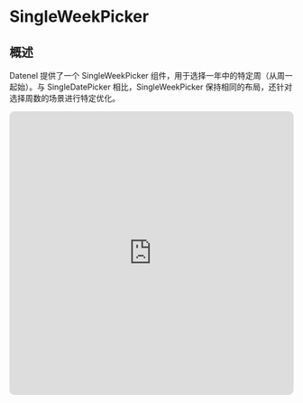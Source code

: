 # SingleWeekPicker

## 概述
Datenel 提供了一个 SingleWeekPicker 组件，用于选择一年中的特定周（从周一起始）。与 SingleDatePicker 相比，SingleWeekPicker 保持相同的布局，还针对选择周数的场景进行特定优化。

<div style="border: 1px #00000022 solid; overflow: hidden; border-radius: 0.5rem;">
	<iframe src="https://stackblitz.com/edit/datenel-react-singleweekpicker?embed=1&file=src%2FApp.tsx&hideExplorer=1&hideNavigation=1&view=preview" width="100%" height="500px" style="border: none;" />
</div>

## 偏好属性

### `accentColor`
面板的强调颜色，包括所选日期的背景颜色。

- 类型: `string`
  - 接受任何 CSS 可以接受的颜色字符串。
- 默认值: `#000000`

#### 示例
```tsx
{/* 将自定义主颜色调整为纯红色 */}
<SingleWeekPicker accentColor="#ff0000" />

{/* 适应浅色/深色配色方案偏好 */}
<SingleWeekPicker accentColor={darkScheme ? "#ffffff" : "#000000"} />
```

### `borderColor`
面板的边框颜色，包括标题和主体之间的分隔线颜色。

- 类型: `string`
  - 接受任何 CSS 可以接受的颜色字符串。
- 默认值: `#e0e0e0`

#### 示例
```tsx
{/* 将自定义主颜色调整为纯红色 */}
<SingleWeekPicker borderColor="#ff0000" />

{/* 适应浅色/深色配色方案偏好 */}
<SingleWeekPicker borderColor={darkScheme ? "#ffffff" : "#000000"} />
```

### `hoverColor`
面板的悬停颜色，包括日期的悬停背景颜色。

- 类型: `string`
  - 接受任何 CSS 可以接受的颜色字符串。
- 默认值: `#00000017`

#### 示例
```tsx
{/* 将自定义主颜色调整为透明的红色 */}
<SingleWeekPicker hoverColor="#ff000022" />

{/* 适应浅色/深色配色方案偏好 */}
<SingleWeekPicker hoverColor={darkScheme ? "#ffffff17" : "#00000017"} />
```

### `localization`
通过这个属性，Datenel 可以接受标准的 [ISO 639 语言代码](https://en.wikipedia.org/wiki/List_of_ISO_639_language_codes)（例如 `zh-CN`、`en-US`、`ja-JP` 等）来输出经本地化过的面板日期。

::: tip ♿️ 无障碍提醒
面板元素中的 aria 对象中上下文提示文本（例如「前往上一个月」和「前往月选择器」等）依然会是英文，但其中的日期字符串仍会跟随此设定。
:::

- 类型: `string` (ISO 639 代码) 
- 默认值: `undefined` (将遵循用户浏览器的语言) 

#### 示例
```tsx
{/* 强制面板使用简体中文本地化 */}
<SingleWeekPicker localization="zh-CN" />
```

### `mainColor`
面板的主颜色，包括一般文本颜色。

- 类型: `string`
  - 接受任何 CSS 可以接受的颜色字符串。
- 默认值: `#000000`

#### 示例
```tsx
{/* 将自定义主颜色调整为纯红色 */}
<SingleWeekPicker mainColor="#ff0000" />

{/* 适应浅色/深色配色方案偏好 */}
<SingleWeekPicker mainColor={darkScheme ? "#ffffff" : "#000000"} />
```

### `reversedColor`
面板的反转颜色，包括所选日期的文本颜色。

- 类型: `string`
  - 接受任何 CSS 可以接受的颜色字符串。
- 默认值: `#ffffff`

#### 示例
```tsx
{/* 将自定义主颜色调整为纯红色 */}
<SingleWeekPicker reversedColor="#ff0000" />

{/* 适应浅色/深色配色方案偏好 */}
<SingleWeekPicker reversedColor={darkScheme ? "#000000" : "#ffffff"} />
```

### `value`
以编程方式控制选定的周，包括提供默认值、或由上层组件控制选择的周。还可以使用此属性以编程方式令面板显示特定月份。

::: tip 🤓 使用 Date 对象定位周
使用 Date 对象时，面板将会定位对应日期所在的周，并直接应用。
:::

- 类型: `{ weekYear: number, weekNum: number } | Date` 
- 默认值: `new Date()` (今天的周)

#### 示例
```tsx
{/* 导航到 2025 年的第一周 */}
<SingleWeekPicker value={{ weekYear: 2025, weekNum: 1}} />

{/* 导航到 2025 年的第 29 周 */}
<SingleWeekPicker value={new Date(2025, 6, 15)} />
```

## 触发属性

### `onClose() => void`
一个仅限屏幕阅读器的属性。用户需要在不选择特定日期的情况下关闭面板。

关闭按钮在视觉上不可见，但屏幕阅读器可以读取出来。这个按钮仅在此属性不为 `undefined` 时才会出现。

#### 函数参数

无参数。

#### 返回值
此回调函数不需要任何返回值。

#### 示例
```tsx
<SingleDatePicker onClose={() => setPresentPanel(false)} />
```

### `onSelect(week) => void`
当在面板内选择日期时将调用的回调函数。

#### 函数参数

- `week`: 用户选择的周
  - 类型: `{ weekYear: number, weekNum: number }`

#### 返回值
此回调函数不需要任何返回值。

#### 示例
```tsx
{/* 存储选择结果 */}
<SingleDatePicker 
	onSelect={value => {
		setSelectedWeek(value)
	}} 
/>
```
